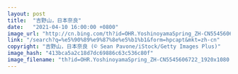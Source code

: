 ```yaml
---
layout: post
title:  "吉野山，日本奈良"
date:   "2021-04-10 16:00:00 +0800"
image_url: "http://cn.bing.com/th?id=OHR.YoshinoyamaSpring_ZH-CN5545606722_1920x1080.jpg&rf=LaDigue_1920x1080.jpg&pid=hp"
link: "/search?q=%e5%90%89%e9%87%8e%e5%b1%b1&form=hpcapt&mkt=zh-cn"
copyright: "吉野山，日本奈良 (© Sean Pavone/iStock/Getty Images Plus)"
image_hash: "413bca5a2c18d7dc69886c63c536c80f"
image_filename: "th?id=OHR.YoshinoyamaSpring_ZH-CN5545606722_1920x1080.jpg&rf=LaDigue_1920x1080.jpg&pid=hp"
---
```

